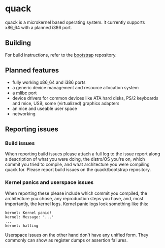 # quack
quack is a microkernel based operating system. It currently supports x86\_64 with a planned i386 port.

## Building

For build instructions, refer to the [bootstrap](https://gitlab.com/quack-os/bootstrap) repository.

## Planned features
- fully working x86\_64 and i386 ports
- a generic device management and resource allocation system
- a [mlibc](https://github.com/managarm/mlibc) port
- device drivers for common devices like ATA hard disks, PS/2 keyboards and mice, USB, some (virtualized) graphics adapters
- an nice and useable user space
- networking

## Reporting issues

### Build issues
When reporting build issues please attach a full log to the issue report along a description of what you were doing, the distro/OS you're on, which commit you tried to compile, and what architecture you were compiling quack for. Please report build issues on the quack/bootstrap repository.

### Kernel panics and userspace issues
When reporting these please include which commit you compiled, the architecture you chose, any reproduction steps you have, and, most importantly, the kernel logs.
Kernel panic logs look something like this:

```
kernel: Kernel panic!
kernel: Message: '...'
...
kernel: halting
```

Userspace issues on the other hand don't have any unified form. They commonly can show as register dumps or assertion failures.
